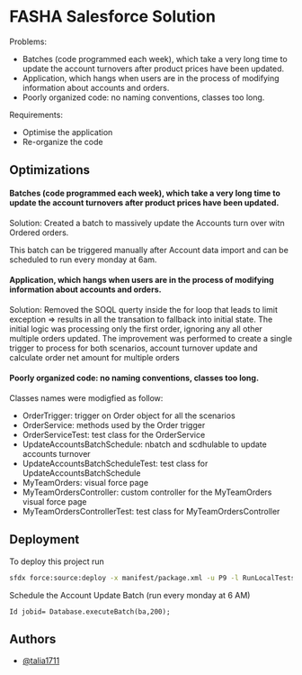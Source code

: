 
# FASHA Salesforce Solution

Problems:

- Batches (code programmed each week), which take a very long time to update the account turnovers after product prices have been updated.
- Application, which hangs when users are in the process of modifying information about accounts and orders.
- Poorly organized code: no naming conventions, classes too long.

Requirements:
- Optimise the application
- Re-organize the code


## Optimizations

#### Batches (code programmed each week), which take a very long time to update the account turnovers after product prices have been updated.
Solution: Created a batch to massively update the Accounts turn over witn Ordered orders.

This batch can be triggered manually after Account data import and can be scheduled to run every monday at 6am.


#### Application, which hangs when users are in the process of modifying information about accounts and orders.
Solution: Removed the SOQL querty inside the for loop that leads to limit exception => results in all the transation to fallback into initial state.
The initial logic was processing only the first order, ignoring any all other multiple orders updated. The improvement was performed to create a single trigger to process for both scenarios, account turnover update and calculate order net amount for multiple orders


#### Poorly organized code: no naming conventions, classes too long.
Classes names were modigfied as follow:
- OrderTrigger: trigger on Order object for all the scenarios
- OrderService: methods used by the Order trigger
- OrderServiceTest: test class for the OrderService
- UpdateAccountsBatchSchedule: nbatch and scdhulable to update accounts turnover
- UpdateAccountsBatchScheduleTest: test class for UpdateAccountsBatchSchedule
- MyTeamOrders: visual force page
- MyTeamOrdersController: custom controller for the MyTeamOrders visual force page
- MyTeamOrdersControllerTest: test class for MyTeamOrdersController


## Deployment

To deploy this project run
```bash
sfdx force:source:deploy -x manifest/package.xml -u P9 -l RunLocalTests
```

Schedule the Account Update Batch (run every monday at 6 AM)
```bashUpdateAccountsBatchSchedule ba = new UpdateAccountsBatchSchedule();
Id jobid= Database.executeBatch(ba,200);
```


## Authors

- [@talia1711](https://www.github.com/talia1711)